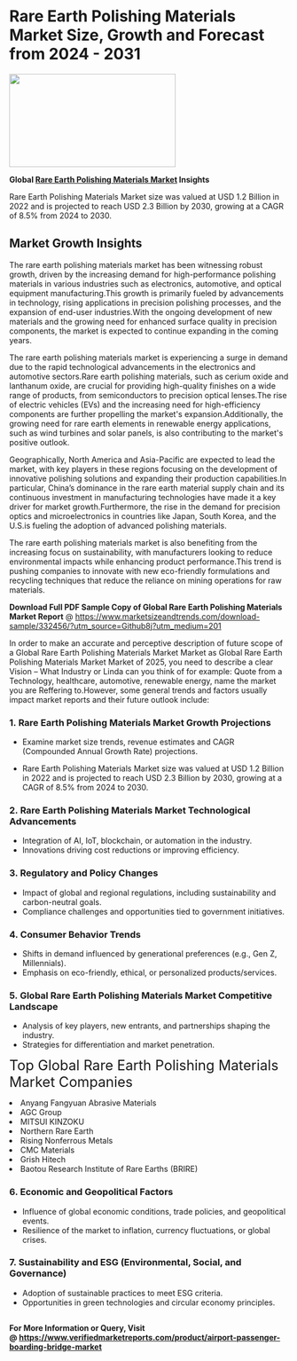 <H1>Rare Earth Polishing Materials Market Size, Growth and Forecast from 2024 - 2031</H1><img class="aligncenter size-medium wp-image-584254" src="https://thirdeyenews.in/wp-content/uploads/2024/09/Global-Market-Research-300x168.jpeg" alt="" width="300" height="168" /><p><strong>Global&nbsp;<a href="https://www.marketsizeandtrends.com/download-sample/332456/?utm_source=Github8j?utm_medium=201">Rare Earth Polishing Materials Market</a> Insights</strong></p><p>Rare Earth Polishing Materials Market size was valued at USD 1.2 Billion in 2022 and is projected to reach USD 2.3 Billion by 2030, growing at a CAGR of 8.5% from 2024 to 2030.</p><p><h2>Market Growth Insights</h2> <p>The rare earth polishing materials market has been witnessing robust growth, driven by the increasing demand for high-performance polishing materials in various industries such as electronics, automotive, and optical equipment manufacturing.This growth is primarily fueled by advancements in technology, rising applications in precision polishing processes, and the expansion of end-user industries.With the ongoing development of new materials and the growing need for enhanced surface quality in precision components, the market is expected to continue expanding in the coming years.</p> <p>The rare earth polishing materials market is experiencing a surge in demand due to the rapid technological advancements in the electronics and automotive sectors.Rare earth polishing materials, such as cerium oxide and lanthanum oxide, are crucial for providing high-quality finishes on a wide range of products, from semiconductors to precision optical lenses.The rise of electric vehicles (EVs) and the increasing need for high-efficiency components are further propelling the market's expansion.Additionally, the growing need for rare earth elements in renewable energy applications, such as wind turbines and solar panels, is also contributing to the market's positive outlook.</p> <p>Geographically, North America and Asia-Pacific are expected to lead the market, with key players in these regions focusing on the development of innovative polishing solutions and expanding their production capabilities.In particular, China’s dominance in the rare earth material supply chain and its continuous investment in manufacturing technologies have made it a key driver for market growth.Furthermore, the rise in the demand for precision optics and microelectronics in countries like Japan, South Korea, and the U.S.is fueling the adoption of advanced polishing materials.</p> <p>The rare earth polishing materials market is also benefiting from the increasing focus on sustainability, with manufacturers looking to reduce environmental impacts while enhancing product performance.This trend is pushing companies to innovate with new eco-friendly formulations and recycling techniques that reduce the reliance on mining operations for raw materials.</p> <p><span class=""><strong>Download Full PDF Sample Copy of Global Rare Earth Polishing Materials Market Report</strong> @ <a href="https://www.marketsizeandtrends.com/download-sample/332456/?utm_source=Github8j?utm_medium=201" target="_blank">https://www.marketsizeandtrends.com/download-sample/332456/?utm_source=Github8j?utm_medium=201</a></span></p><p>In order to make an accurate and perceptive description of future scope of a Global&nbsp;Rare Earth Polishing Materials Market Market as Global&nbsp;Rare Earth Polishing Materials Market Market of 2025, you need to describe a clear Vision &ndash; What Industry or Linda can you think of for example: Quote from a Technology, healthcare, automotive, renewable energy, name the market you are Reffering to.However, some general trends and factors usually impact market reports and their future outlook include:</p><h3>1.&nbsp;<strong>Rare Earth Polishing Materials Market Growth Projections</strong></h3><ul><li>Examine market size trends, revenue estimates and CAGR (Compounded Annual Growth Rate) projections.</li><li><p>Rare Earth Polishing Materials Market size was valued at USD 1.2 Billion in 2022 and is projected to reach USD 2.3 Billion by 2030, growing at a CAGR of 8.5% from 2024 to 2030.</p></li></ul><h3>2.&nbsp;<strong>Rare Earth Polishing Materials Market Technological Advancements</strong></h3><ul><li>Integration of AI, IoT, blockchain, or automation in the industry.</li><li>Innovations driving cost reductions or improving efficiency.</li></ul><h3>3.&nbsp;<strong>Regulatory and Policy Changes</strong></h3><ul><li>Impact of global and regional regulations, including sustainability and carbon-neutral goals.</li><li>Compliance challenges and opportunities tied to government initiatives.</li></ul><h3>4.&nbsp;<strong>Consumer Behavior Trends</strong></h3><ul><li>Shifts in demand influenced by generational preferences (e.g., Gen Z, Millennials).</li><li>Emphasis on eco-friendly, ethical, or personalized products/services.</li></ul><h3>5.&nbsp;<strong>Global Rare Earth Polishing Materials Market Competitive Landscape</strong></h3><ul><li>Analysis of key players, new entrants, and partnerships shaping the industry.</li><li>Strategies for differentiation and market penetration.</li></ul><p data-pm-slice="1 1 []"><span style="color: inherit; font-family: inherit; font-size: 25px;">Top Global Rare Earth Polishing Materials Market Companies</span></p><div class="" data-test-id=""><p><li>Anyang Fangyuan Abrasive Materials</li><li> AGC Group</li><li> MITSUI KINZOKU</li><li> Northern Rare Earth</li><li> Rising Nonferrous Metals</li><li> CMC Materials</li><li> Grish Hitech</li><li> Baotou Research Institute of Rare Earths (BRIRE)</li></p></div><h3>6.&nbsp;<strong>Economic and Geopolitical Factors</strong></h3><ul><li>Influence of global economic conditions, trade policies, and geopolitical events.</li><li>Resilience of the market to inflation, currency fluctuations, or global crises.</li></ul><h3>7.&nbsp;<strong>Sustainability and ESG (Environmental, Social, and Governance)</strong></h3><ul><li>Adoption of sustainable practices to meet ESG criteria.</li><li>Opportunities in green technologies and circular economy principles.</li></ul><h2><strong style="font-size: 14px;">For More Information or Query, Visit @&nbsp;</strong><a style="background-color: #ffffff; font-size: 14px;" href="https://www.marketsizeandtrends.com/report/rare-earth-polishing-materials-market/" target="_blank">https://www.verifiedmarketreports.com/product/airport-passenger-boarding-bridge-market</a></h2>